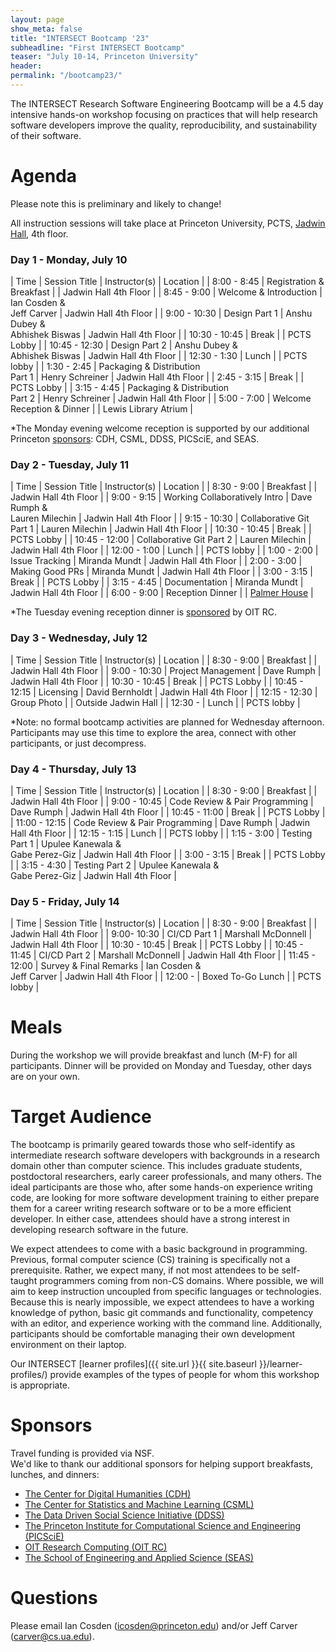 ```yaml
---
layout: page
show_meta: false
title: "INTERSECT Bootcamp '23"
subheadline: "First INTERSECT Bootcamp"
teaser: "July 10-14, Princeton University"
header:
permalink: "/bootcamp23/"
---
```



The INTERSECT Research Software Engineering Bootcamp will be a 4.5 day intensive hands-on workshop focusing on practices that will help research software developers improve the quality, reproducibility, and sustainability of their software.  


# Agenda
Please note this is preliminary and likely to change!  

All instruction sessions will take place at Princeton University, PCTS, [Jadwin Hall](
https://goo.gl/maps/1KaqFUzJzxG974AQ8?coh=178573&entry=tt), 4th floor.

### Day 1 - Monday, July 10

| Time | Session Title | Instructor(s) | Location |
| 8:00 - 8:45 | Registration & Breakfast |  | Jadwin Hall 4th Floor |
| 8:45 - 9:00 | Welcome & Introduction | Ian Cosden & <br/> Jeff Carver | Jadwin Hall 4th Floor |
| 9:00 - 10:30 | Design Part 1 | Anshu Dubey & <br/> Abhishek Biswas | Jadwin Hall 4th Floor |
| 10:30 - 10:45 | Break | | PCTS Lobby |
| 10:45 - 12:30 | Design Part 2 | Anshu Dubey & <br/> Abhishek Biswas | Jadwin Hall 4th Floor |
| 12:30 - 1:30 | Lunch |  | PCTS lobby |
| 1:30 - 2:45 | Packaging & Distribution <br/> Part 1 | Henry Schreiner | Jadwin Hall 4th Floor |
| 2:45 - 3:15 | Break | | PCTS Lobby |
| 3:15 - 4:45 | Packaging & Distribution <br/> Part 2 | Henry Schreiner | Jadwin Hall 4th Floor |
| 5:00 - 7:00 | Welcome Reception & Dinner | | Lewis Library Atrium |

*The Monday evening welcome reception is supported by our additional Princeton [sponsors](#sponsors): CDH, CSML, DDSS, PICSciE, and SEAS.

### Day 2 - Tuesday, July 11

| Time | Session Title | Instructor(s) | Location |
| 8:30 - 9:00 | Breakfast |  | Jadwin Hall 4th Floor |
| 9:00 - 9:15 | Working Collaboratively Intro | Dave Rumph & <br/> Lauren Milechin | Jadwin Hall 4th Floor |
| 9:15 - 10:30 | Collaborative Git Part 1 | Lauren Milechin | Jadwin Hall 4th Floor |
| 10:30 - 10:45 | Break | | PCTS Lobby |
| 10:45 - 12:00 | Collaborative Git Part 2 | Lauren Milechin | Jadwin Hall 4th Floor |
| 12:00 - 1:00 | Lunch |  | PCTS lobby |
| 1:00 - 2:00 | Issue Tracking | Miranda Mundt | Jadwin Hall 4th Floor |
| 2:00 - 3:00 | Making Good PRs | Miranda Mundt | Jadwin Hall 4th Floor |
| 3:00 - 3:15 | Break | | PCTS Lobby |
| 3:15 - 4:45 | Documentation | Miranda Mundt | Jadwin Hall 4th Floor |
| 6:00 - 9:00 | Reception Dinner |  | [Palmer House](https://www.princeton.edu/palmerhouse/) |

*The Tuesday evening reception dinner is [sponsored](#sponsors) by OIT RC.

### Day 3 - Wednesday, July 12

| Time | Session Title | Instructor(s) | Location |
| 8:30 - 9:00 | Breakfast |  | Jadwin Hall 4th Floor |
| 9:00 - 10:30 | Project Management | Dave Rumph | Jadwin Hall 4th Floor |
| 10:30 - 10:45 | Break | | PCTS Lobby |
| 10:45 - 12:15 | Licensing | David Bernholdt | Jadwin Hall 4th Floor |
| 12:15 - 12:30 | Group Photo |  | Outside Jadwin Hall |
| 12:30 - | Lunch |  | PCTS lobby |

*Note: no formal bootcamp activities are planned for Wednesday afternoon.
Participants may use this time to explore the area, connect with other participants, or just decompress.

### Day 4 - Thursday, July 13

| Time | Session Title | Instructor(s) | Location |
| 8:30 - 9:00 | Breakfast |  | Jadwin Hall 4th Floor |
| 9:00 - 10:45 | Code Review & Pair Programming | Dave Rumph | Jadwin Hall 4th Floor |
| 10:45 - 11:00 | Break | | PCTS Lobby |
| 11:00 - 12:15 | Code Review & Pair Programming | Dave Rumph | Jadwin Hall 4th Floor |
| 12:15 - 1:15 | Lunch |  | PCTS lobby |
| 1:15 - 3:00 | Testing Part 1 | Upulee Kanewala & <br/> Gabe Perez-Giz | Jadwin Hall 4th Floor |
| 3:00 - 3:15 | Break | | PCTS Lobby |
| 3:15 - 4:30 | Testing Part 2 | Upulee Kanewala & <br/> Gabe Perez-Giz | Jadwin Hall 4th Floor |

### Day 5 - Friday, July 14

| Time | Session Title | Instructor(s) | Location |
| 8:30 - 9:00 | Breakfast |  | Jadwin Hall 4th Floor |
| 9:00- 10:30 | CI/CD Part 1 | Marshall McDonnell | Jadwin Hall 4th Floor |
| 10:30 - 10:45 | Break | | PCTS Lobby |
| 10:45 - 11:45 | CI/CD Part 2  | Marshall McDonnell | Jadwin Hall 4th Floor |
| 11:45 - 12:00 | Survey & Final Remarks | Ian Cosden & <br/> Jeff Carver | Jadwin Hall 4th Floor |
| 12:00 - | Boxed To-Go Lunch |  | PCTS lobby |

# Meals
During the workshop we will provide breakfast and lunch (M-F) for all participants.
Dinner will be provided on Monday and Tuesday, other days are on your own.

# Target Audience
The bootcamp is primarily geared towards those who self-identify as intermediate research software developers with backgrounds in a research domain other than computer science.
This includes graduate students, postdoctoral researchers, early career professionals, and many others.
The ideal participants are those who, after some hands-on experience writing code, are looking for more software development training to either prepare them for a career writing research software or to be a more efficient developer.
In either case, attendees should have a strong interest in developing research software in the future.

We expect attendees to come with a basic background in programming.
Previous, formal computer science (CS) training is specifically not a prerequisite.
Rather, we expect many, if not most attendees to be self-taught programmers coming from non-CS domains.
Where possible, we will aim to keep instruction uncoupled from specific languages or technologies.
Because this is nearly impossible, we expect attendees to have a working knowledge of python, basic git commands and functionality, competency with an editor, and experience working with the command line.
Additionally, participants should be comfortable managing their own development environment on their laptop.

Our INTERSECT [learner profiles]({{ site.url }}{{ site.baseurl }}/learner-profiles/) provide examples of the types of people for whom this workshop is appropriate.

<a name="sponsors"></a>
# Sponsors
Travel funding is provided via NSF.  
We'd like to thank our additional sponsors for helping support breakfasts, lunches, and dinners:
* [The Center for Digital Humanities (CDH)](https://cdh.princeton.edu/)
* [The Center for Statistics and Machine Learning (CSML)](https://csml.princeton.edu/)
* [The Data Driven Social Science Initiative (DDSS)](https://ddss.princeton.edu/)
* [The Princeton Institute for Computational Science and Engineering (PICSciE)](https://researchcomputing.princeton.edu/)
* [OIT Research Computing (OIT RC)](https://researchcomputing.princeton.edu/)
* [The School of Engineering and Applied Science (SEAS)](https://engineering.princeton.edu/)


# Questions
Please email Ian Cosden (icosden@princeton.edu) and/or Jeff Carver (carver@cs.ua.edu).
